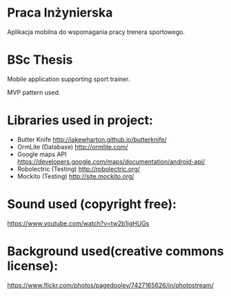 # Praca Inżynierska
Aplikacja mobilna do wspomagania pracy trenera sportowego.

# BSc Thesis
Mobile application supporting sport trainer.

MVP pattern used.

# Libraries used in project:
- Butter Knife
http://jakewharton.github.io/butterknife/
- OrmLite (Database)
http://ormlite.com/
- Google maps API
https://developers.google.com/maps/documentation/android-api/
- Robolectric (Testing)
http://robolectric.org/
- Mockito (Testing)
http://site.mockito.org/

# Sound used (copyright free):
https://www.youtube.com/watch?v=tw2b1igHUGs
# Background used(creative commons license):
https://www.flickr.com/photos/pagedooley/7427165626/in/photostream/